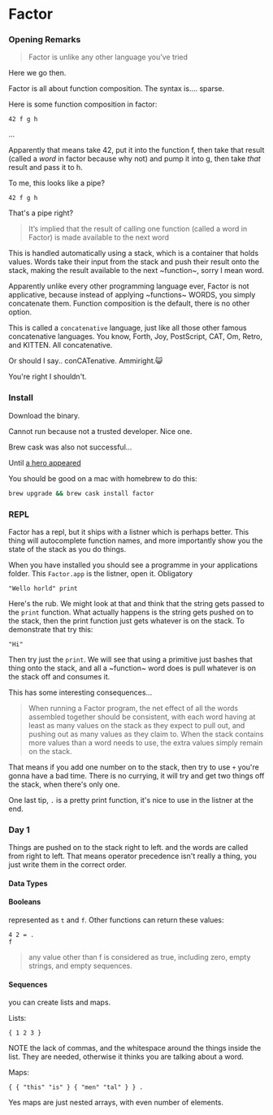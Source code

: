 # Factor

### Opening Remarks

> Factor is unlike any other language you’ve tried

Here we go then.

Factor is all about function composition. The syntax is.... sparse.

Here is some function composition in factor:

```factor
42 f g h
```

...

Apparently that means take 42, put it into the function f, then take that result (called a _word_ in factor because why not) and pump it into g, then take _that_ result and pass it to h.

To me, this looks like a pipe?

```factor
42 f g h
```

That's a pipe right?

> It’s implied that the result of calling one function (called a word in Factor) is made available to the next word

This is handled automatically using a stack, which is a container that holds values. Words take their input from the stack and push their result onto the stack, making the result available to the next ~function~, sorry I mean word.

Apparently unlike every other programming language ever, Factor is not applicative, because instead of applying ~functions~ WORDS, you simply concatenate them. Function composition is the default, there is no other option.

This is called a `concatenative` language, just like all those other famous concatenative languages. You know, Forth, Joy, PostScript, CAT, Om, Retro, and KITTEN. All concatenative.

Or should I say.. conCATenative. Ammiright.😺

You're right I shouldn't.

### Install

Download the binary.

Cannot run because not a trusted developer. Nice one.

Brew cask was also not successful...

Until [a hero appeared](https://github.com/caskroom/homebrew-cask/pull/44089)

You should be good on a mac with homebrew to do this:

```sh
brew upgrade && brew cask install factor
```

### REPL

Factor has a repl, but it ships with a listner which is perhaps better. This thing will autocomplete function names, and more importantly show you the state of the stack as you do things.

When you have installed you should see a programme in your applications folder. This `Factor.app` is the listner, open it. Obligatory

```factor
"Wello horld" print
```

Here's the rub. We might look at that and think that the string gets passed to the `print` function. What actually happens is the string gets pushed on to the stack, then the print function just gets whatever is on the stack. To demonstrate that try this:

```factor
"Hi"
```

Then try just the `print`. We will see that using a primitive just bashes that thing onto the stack, and all a ~function~ word does is pull whatever is on the stack off and consumes it.

This has some interesting consequences...

> When running a Factor program, the net effect of all the words assembled together should be consistent, with each word having at least as many values on the stack as they expect to pull out, and pushing out as many values as they claim to. When the stack contains more values than a word needs to use, the extra values simply remain on the stack.

That means if you add one number on to the stack, then try to use `+` you're gonna have a bad time. There is no currying, it will try and get two things off the stack, when there's only one.

One last tip, `.` is a pretty print function, it's nice to use in the listner at the end.

### Day 1

Things are pushed on to the stack right to left. and the words are called from right to left. That means operator precedence isn't really a thing, you just write them in the correct order.

#### Data Types

#### Booleans

represented as `t` and `f`. Other functions can return these values:

```factor
4 2 = .
f
```

> any value other than f is considered as true, including zero, empty strings, and empty sequences.

#### Sequences

you can create lists and maps.

Lists:

```factor
{ 1 2 3 }
```

NOTE the lack of commas, and the whitespace around the things inside the list. They are needed, otherwise it thinks you are talking about a word.

Maps:

```factor
{ { "this" "is" } { "men" "tal" } } .
```
Yes maps are just nested arrays, with even number of elements.






